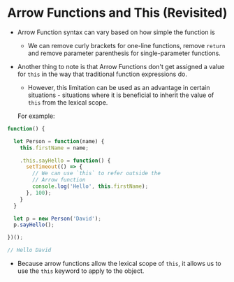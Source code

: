 # Arrow Functions and This (Revisited)

* Arrow Function syntax can vary based on how simple the function is
  * We can remove curly brackets for one-line  functions, remove `return` and remove parameter parenthesis for single-parameter functions.

* Another thing to note is that Arrow Functions don't get assigned a value for `this` in the way that traditional function expressions do.
  * However, this limitation can be used as an advantage in certain situations - situations where it is beneficial to inherit the value of `this` from the lexical scope.

  For example:

```js
function() {

  let Person = function(name) {
    this.firstName = name;

    .this.sayHello = function() {
      setTimeout(() => {
        // We can use `this` to refer outside the
        // Arrow function
        console.log('Hello', this.firstName);
      }, 100);
    }
  }

  let p = new Person('David');
  p.sayHello();

})();

// Hello David
```

* Because arrow functions allow the lexical scope of `this`, it allows us to use the `this` keyword to apply to the object. 